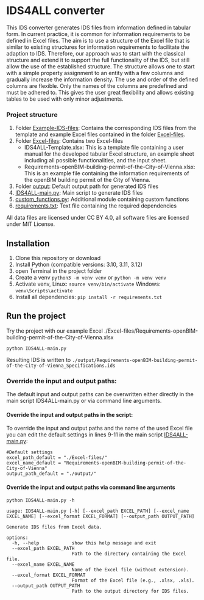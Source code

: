 # IDS4ALL converter

This IDS converter generates IDS files from information defined in tabular form. In current practice, it is common for information requirements to be defined in Excel files. The aim is to use a structure of the Excel file that is similar to existing structures for information requirements to facilitate the adaption to IDS. Therefore, our approach was to start with the classical structure and extend it to support the full functionality of the IDS, but still allow the use of the established structure. The structure allows one to start with a simple property assignment to an entity with a few columns and gradually increase the information density. The use and order of the defined columns are flexible. Only the names of the columns are predefined and must be adhered to. This gives the user great flexibility and allows existing tables to be used with only minor adjustments.

### Project structure

1. Folder [Example-IDS-files](Example-IDS-files): Contains the corresponding IDS files from the template and example Excel files contained in the folder [Excel-files](Excel-files).
2. Folder [Excel-files](Excel-files): Contains two Excel-files  
    - IDS4ALL-Template.xlsx: This is a template file containing a user manual for the developed tabular Excel structure, an example sheet including all possible functionalities, and the input sheet. 
    - Requirements-openBIM-building-permit-of-the-City-of-Vienna.xlsx: This is an example file containing the information requirements of the openBIM building permit of the City of Vienna.
3. Folder [output](output): Default output path for generated IDS files
4. [IDS4ALL-main.py](IDS4ALL-main.py): Main script to generate IDS files
5. [custom_functions.py](custom_functions.py): Additional module containing custom functions
6. [requirements.txt](requirements.txt): Text file containing the required dependencies

All data files are licensed under CC BY 4.0, all software files are licensed under MIT License.

## Installation

1. Clone this repository or download 
2. Install Python (compatible versions: 3.10, 3.11, 3.12)
3. open Terminal in the project folder
4. Create a venv ``` python3 -m venv venv ``` or ``` python -m venv venv ```
5. Activate venv, Linux: ```source venv/bin/activate``` Windows: ``` venv\Scripts\activate ```
6. Install all dependencies: ```pip install -r requirements.txt```

## Run the project

Try the project with our example Excel ./Excel-files/Requirements-openBIM-building-permit-of-the-City-of-Vienna.xlsx

``` python IDS4ALL-main.py ```

Resulting IDS is written to
```./output/Requirements-openBIM-building-permit-of-the-City-of-Vienna_Specifications.ids```


### Override the input and output paths:

The default input and output paths can be overwritten either directly in the main script IDS4ALL-main.py or via command line arguments.

#### Override the input and output paths in the script:

To override the input and output paths and the name of the used Excel file you can edit the default settings in lines 9-11 in the main script [IDS4ALL-main.py](IDS4ALL-main.py):
```
#Default settings
excel_path_default = "./Excel-files/"
excel_name_default = "Requirements-openBIM-building-permit-of-the-City-of-Vienna"
output_path_default = "./output/"
```

#### Override the input and output paths via command line arguments

``` python IDS4ALL-main.py -h ```
```
usage: IDS4ALL-main.py [-h] [--excel_path EXCEL_PATH] [--excel_name EXCEL_NAME] [--excel_format EXCEL_FORMAT] [--output_path OUTPUT_PATH]

Generate IDS files from Excel data.

options:
  -h, --help            show this help message and exit
  --excel_path EXCEL_PATH
                        Path to the directory containing the Excel file.
  --excel_name EXCEL_NAME
                        Name of the Excel file (without extension).
  --excel_format EXCEL_FORMAT
                        Format of the Excel file (e.g., .xlsx, .xls).
  --output_path OUTPUT_PATH
                        Path to the output directory for IDS files.
```
